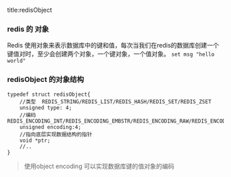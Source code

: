 title:redisObject


### redis 的 对象
Redis 使用对象来表示数据库中的键和值，每次当我们在redis的数据库创建一个键值对时，至少会创建两个对象，一个键对象，一个值对象。
```set msg "hello world"```

### redisObject 的对象结构
```
typedef struct redisObject{
    //类型  REDIS_STRING/REDIS_LIST/REDIS_HASH/REDIS_SET/REDIS_ZSET
    unsigned type: 4;
    //编码  REDIS_ENCODING_INT/REDIS_ENCODING_EMBSTR/REDIS_ENCODING_RAW/REDIS_ENCODING_HT/REDIS_ENCODING_LINKEDLIST/REDIS_ENCODING_ZOPLIST/REDIS_ENCODING_INTSET/SKIPLIST
    unsigned encoding:4;
    //指向底层实现数据结构的指针
    void *ptr;
    //..
}
```
>使用object encoding 可以实现数据库键的值对象的编码
